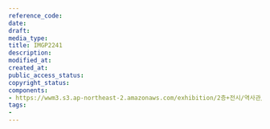 ```yaml
---
reference_code: 
date: 
draft: 
media_type: 
title: IMGP2241
description: 
modified_at: 
created_at: 
public_access_status: 
copyright_status: 
components:
- https://wwm3.s3.ap-northeast-2.amazonaws.com/exhibition/2층+전시/역사관/완_이송사진/IMGP2241.JPG
tags:
- 
---
```

